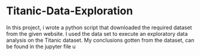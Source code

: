# Titanic-Data-Exploration
In this project, i wrote a python script that downloaded the required dataset from the given website.
I used the data set to execute an exploratory data analysis on the Titanic dataset.
My conclusions gotten from the dataset, can be found in the jupyter file u
